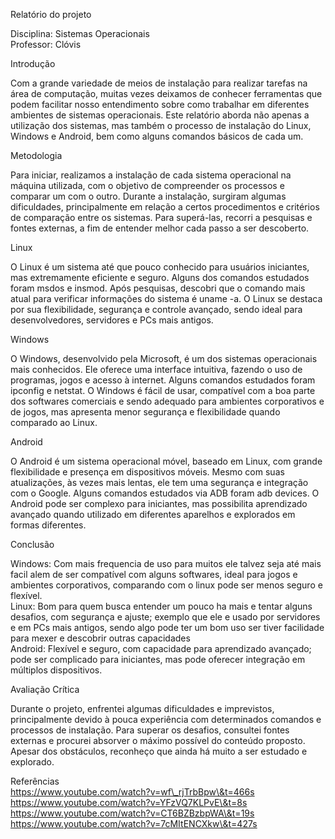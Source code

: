 Relatório do projeto

Disciplina: Sistemas Operacionais  
Professor: Clóvis

Introdução

Com a grande variedade de meios de instalação para realizar tarefas na área de computação, muitas vezes deixamos de conhecer ferramentas que podem facilitar nosso entendimento sobre como trabalhar em diferentes ambientes de sistemas operacionais. Este relatório aborda não apenas a utilização dos sistemas, mas também o processo de instalação do Linux, Windows e Android, bem como alguns comandos básicos de cada um.

Metodologia

Para iniciar, realizamos a instalação de cada sistema operacional na máquina utilizada, com o objetivo de compreender os processos e comparar um com o outro. Durante a instalação, surgiram algumas dificuldades, principalmente em relação a certos procedimentos e critérios de comparação entre os sistemas. Para superá-las, recorri a pesquisas e fontes externas, a fim de entender melhor cada passo a ser descoberto.

Linux

O Linux é um sistema até que pouco  conhecido para usuários iniciantes, mas extremamente eficiente e seguro. Alguns dos comandos estudados foram msdos e insmod. Após pesquisas, descobri que o comando mais atual para verificar informações do sistema é uname \-a. O Linux se destaca por sua flexibilidade, segurança e controle avançado, sendo ideal para desenvolvedores, servidores e PCs mais antigos.

Windows

O Windows, desenvolvido pela Microsoft, é um dos sistemas operacionais mais conhecidos. Ele oferece uma interface intuitiva, fazendo o uso de programas, jogos e acesso à internet. Alguns comandos estudados foram ipconfig e netstat. O Windows é fácil de usar, compatível com a boa parte dos softwares comerciais e sendo adequado para ambientes corporativos e de jogos, mas apresenta menor segurança e flexibilidade quando comparado ao Linux.

Android

O Android é um sistema operacional móvel, baseado em Linux, com grande flexibilidade e presença em dispositivos móveis. Mesmo com suas atualizações, às vezes mais lentas, ele tem uma  segurança e integração com o Google. Alguns comandos estudados via ADB foram adb devices. O Android pode ser complexo para iniciantes, mas possibilita aprendizado avançado quando utilizado em diferentes aparelhos e explorados em formas diferentes.

Conclusão

Windows: Com mais frequencia  de uso para muitos ele talvez seja até mais facil alem de ser compatível com alguns  softwares, ideal para jogos e ambientes corporativos, comparando com o linux pode ser  menos seguro e flexível.  
Linux: Bom  para quem busca entender um pouco ha mais e tentar alguns desafios, com  segurança e ajuste; exemplo que ele e usado por servidores e em PCs mais antigos, sendo algo pode ter um bom uso ser tiver facilidade para mexer e descobrir outras capacidades  
Android: Flexível e seguro, com capacidade para aprendizado avançado; pode ser complicado para iniciantes, mas pode oferecer  integração em múltiplos dispositivos.

Avaliação Crítica

Durante o projeto, enfrentei algumas dificuldades e imprevistos, principalmente devido à pouca experiência com determinados comandos e processos de instalação. Para superar os desafios, consultei fontes externas e procurei absorver o máximo possível do conteúdo proposto. Apesar dos obstáculos, reconheço que ainda há muito a ser estudado e explorado.

Referências  
https://www.youtube.com/watch?v=wf\_rjTrbBpw\&t=466s  
https://www.youtube.com/watch?v=YFzVQ7KLPvE\&t=8s  
https://www.youtube.com/watch?v=CT6BZBzbpWA\&t=19s  
https://www.youtube.com/watch?v=7cMItENCXkw\&t=427s  
